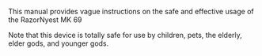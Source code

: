 This manual provides vague instructions on the safe and effective usage of the RazorNyest MK 69

Note that this device is totally safe for use by children, pets, the elderly, elder gods, and younger gods. 
